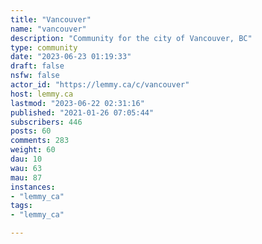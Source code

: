 ```yaml
---
title: "Vancouver" 
name: "vancouver"
description: "Community for the city of Vancouver, BC"
type: community
date: "2023-06-23 01:19:33"
draft: false
nsfw: false
actor_id: "https://lemmy.ca/c/vancouver"
host: lemmy.ca
lastmod: "2023-06-22 02:31:16"
published: "2021-01-26 07:05:44"
subscribers: 446
posts: 60
comments: 283
weight: 60
dau: 10
wau: 63
mau: 87
instances:
- "lemmy_ca"
tags: 
- "lemmy_ca"

---
```

